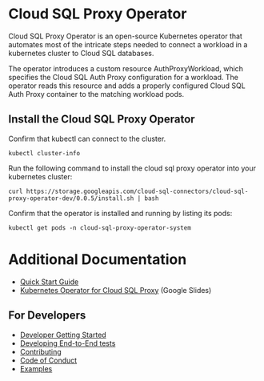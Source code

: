 # Cloud SQL Proxy Operator

Cloud SQL Proxy Operator is an open-source Kubernetes operator that automates
most of the intricate steps needed to connect a workload in a kubernetes cluster
to Cloud SQL databases. 

The operator introduces a custom resource AuthProxyWorkload, 
which specifies the Cloud SQL Auth Proxy configuration for a workload. The operator
reads this resource and adds a properly configured Cloud SQL Auth Proxy container
to the matching workload pods. 

## Install the Cloud SQL Proxy Operator

Confirm that kubectl can connect to the cluster.

```shell
kubectl cluster-info
```

Run the following command to install the cloud sql proxy operator into
your kubernetes cluster:

```shell
curl https://storage.googleapis.com/cloud-sql-connectors/cloud-sql-proxy-operator-dev/0.0.5/install.sh | bash
```

Confirm that the operator is installed and running by listing its pods:

```shell
kubectl get pods -n cloud-sql-proxy-operator-system
```

# Additional Documentation

- [Quick Start Guide](docs/quick-start.md)
- [Kubernetes Operator for Cloud SQL Proxy](https://docs.google.com/presentation/d/1Zb20y-oyRUBMn6qRjJe0e7_AEPewu1sr-uWX4ac2SpU/edit?resourcekey=0-eVSy_QoAjXkW68hapOOP-Q#slide=id.g4c499b7a9e_0_0) (Google Slides)

## For Developers

- [Developer Getting Started](docs/dev.md)
- [Developing End-to-End tests](docs/e2e-tests.md)
- [Contributing](docs/contributing.md)
- [Code of Conduct](docs/code-of-conduct.md)
- [Examples](docs/examples/)
